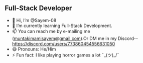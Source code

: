 ## Full-Stack Developer
- 👋 Hi, I’m @Sayem-08
- 🌱 I’m currently learning Full-Stack Development.
- 📫 You can reach me by e-mailing me (muntakimamisayem@gmail.com).Or DM me in my Discord--https://discord.com/users/773860454556631050
- 😄 Pronouns: He/Him
- ⚡ Fun fact: I like playing horror games a lot  ¯\_(ツ)_/¯

<!---
Sayem-08/Sayem-08 is a ✨ special ✨ repository because its `README.md` (this file) appears on your GitHub profile.
You can click the Preview link to take a look at your changes.
--->
